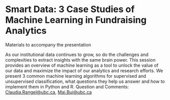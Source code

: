 # Smart Data: 3 Case Studies of Machine Learning in Fundraising Analytics
Materials to accompany the presentation

As our institutional data continues to grow, so do the challenges and complexities to extract insights with the same brain power. This session provides an overview of machine learning as a tool to unlock the value of our data and maximize the impact of our analytics and research efforts.
We present 3 common machine learning algorithms for supervised and unsupervised classification, what questions they help us answer and how to implement them in Python and R.
Question and Comments: Claudia.Rangel@ubc.ca, Mai.Bui@ubc.ca
